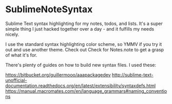 # SublimeNoteSyntax
Sublime Text syntax highlighting for my notes, todos, and lists. It's a super simple thing I just hacked together over a day - and it fulfills my needs nicely.

I use the standard syntax highlighting color scheme, so YMMV if you try it out and use another theme.
Check out Check for Notes.note to get a grasp of what it's for.

There's plenty of guides on how to build new syntax files.
I used these:

https://bitbucket.org/guillermooo/aaapackagedev
http://sublime-text-unofficial-documentation.readthedocs.org/en/latest/extensibility/syntaxdefs.html
https://manual.macromates.com/en/language_grammars#naming_conventions
